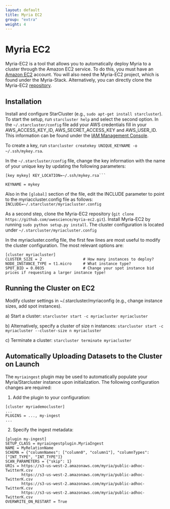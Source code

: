 ```yaml
---
layout: default
title: Myria EC2
group: "extra"
weight: 4
---
```


# Myria EC2

Myria-EC2 is a tool that allows you to automatically deploy Myria to a cluster through the Amazon EC2 service. To do this, you must have an [Amazon EC2](http://aws.amazon.com/ec2/) account. You will also need the Myria-EC2 project, which is found under the Myria-Stack. Alternatively, you can directly clone the Myria-EC2 [repository](https://github.com/uwescience/myria-ec2).

## Installation
Install and configure StarCluster (e.g., `sudo apt-get install starcluster`). To start the setup, run ```starcluster help``` and select the second option.  In the ```~/.starcluster/config``` file add your AWS credentials fill in your AWS\_ACCESS\_KEY\_ID, AWS\_SECRET\_ACCESS\_KEY and AWS\_USER\_ID. This information can be found under the [IAM Management Console](http://aws.amazon.com/iam/).

To create a key, run ```starcluster createkey UNIQUE_KEYNAME -o ~/.ssh/mykey.rsa```.

In the ```~/.starcluster/config``` file, change the key information with the name of your unique key by updating the following parameters:

```config
[key mykey] KEY_LOCATION=~/.ssh/mykey.rsa```

KEYNAME = mykey
```

Also in the `[global]` section of the file, edit the INCLUDE parameter to point to the myriaccluster.config file as follows: ```INCLUDE=~/.starcluster/myriacluster.config```

As a second step, clone the Myria-EC2 repository (`git clone https://github.com/uwescience/myria-ec2.git`). Install Myria-EC2 by running `sudo python setup.py install`. The cluster configuration is located under ```~/.starcluster/myriacluster.config```

In the myriacluster.config file, the first few lines are most useful to modify the cluster configuration.  The most relevant options are:

```
[cluster myriacluster]
CLUSTER_SIZE = 2                  # How many instances to deploy?
NODE_INSTANCE_TYPE = t1.micro     # What instance type?
SPOT_BID = 0.0035                 # Change your spot instance bid prices if requesting a larger instance type!
```

## Running the Cluster on EC2
Modify cluster settings in ~/.starcluster/myriaconfig (e.g., change instance sizes, add spot instances).

  a) Start a cluster:
       ```starcluster start -c myriacluster myriacluster```

  b) Alternatively, specify a cluster of size n instances:
       ```starcluster start -c myriacluster --cluster-size n myriacluster```

  c) Terminate a cluster:
       ```starcluster terminate myriacluster```


## Automatically Uploading Datasets to the Cluster on Launch

The `myriaingest` plugin may be used to automatically populate your Myria/Starcluster instance upon initialization.  The following configuration changes are required:

1. Add the plugin to your configuration:

```config
[cluster myriademocluster]
...
PLUGINS = ..., my-ingest
...
```

2. Specify the ingest metadata:

```config
[plugin my-ingest]
SETUP_CLASS = myriaingestplugin.MyriaIngest
NAME = MyRelationName
SCHEMA = {"columnNames": ["column0", "column1"], "columnTypes": ["INT_TYPE", "INT_TYPE"]}
SCAN_PARAMETERS = {"skip": 1}
URIs = https://s3-us-west-2.amazonaws.com/myria/public-adhoc-TwitterK.csv
       https://s3-us-west-2.amazonaws.com/myria/public-adhoc-TwitterK.csv
       https://s3-us-west-2.amazonaws.com/myria/public-adhoc-TwitterK.csv
       https://s3-us-west-2.amazonaws.com/myria/public-adhoc-TwitterK.csv
OVERWRITE_ON_RESTART = True
```